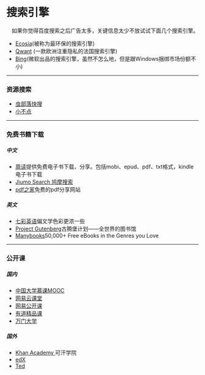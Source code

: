 # 搜索引擎
&emsp;如果你觉得百度搜索之后广告太多，关键信息太少不放试试下面几个搜索引擎。
- [Ecosia](https://www.ecosia.org/)(被称为最环保的搜索引擎)
- [Qwant](https://www.qwant.com/) (一款欧洲注重隐私的法国搜索引擎)
- [Bing](https://cn.bing.com/)(微软出品的搜索引擎，虽然不怎么地，但是跟Windows捆绑市场份额不小)

---
### 资源搜索
- [虫部落快搜](https://search.chongbuluo.com/)
- [小不点](http://www.xiaoso.net/)

---
### 免费书籍下载
##### 中文
- [周读](http://www.ireadweek.com/)提供免费电子书下载、分享。包括mobi、epud、pdf、txt格式，kindle电子书下载
- [Jiumo Search 鸠摩搜索](https://www.jiumodiary.com/)
- [pdf之家](http://www.pdfzj.com/)免费的pdf分享网站
##### 英文
- [七彩英语](http://www.qcenglish.com/)偏文学色彩更浓一些
- [Project Gutenberg](http://www.gutenberg.org/)古腾堡计划——全世界的图书馆
- [Manybooks](https://manybooks.net/)50,000+ Free eBooks in the Genres you Love

---
### 公开课
##### 国内
- [中国大学慕课MOOC](https://www.icourse163.org/)
- [网易云课堂](https://study.163.com/)
- [网易公开课](https://open.163.com/)
- [有道精品课](https://ke.youdao.com/)
- [万门大学](https://www.wanmen.org/#/)

##### 国外
- [Khan Academy ](https://www.khanacademy.org/)可汗学院
- [edX](https://www.edx.org/)
- [Ted](https://www.ted.com/)
